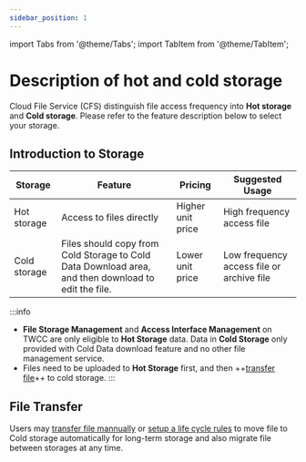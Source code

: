 ```yaml
---
sidebar_position: 1
---
```


import Tabs from '@theme/Tabs';
import TabItem from '@theme/TabItem';

# Description of hot and cold storage

Cloud File Service (CFS) distinguish file access frequency into **Hot storage** and **Cold storage**. 
Please refer to the feature description below to select your storage.


## Introduction to Storage

| Storage | Feature |Pricing |Suggested Usage |
| -------- | -------- | -------- | -------- |
| Hot storage     | Access to files directly  | Higher unit price  | High frequency access file     |
| Cold storage     | Files should copy from Cold Storage to Cold Data Download area, and then download to edit the file.  | Lower unit price  | Low frequency access file or archive file     |


:::info
- **File Storage Management** and **Access Interface Management** on TWCC are only eligible to **Hot Storage** data. Data in **Cold Storage** only provided with Cold Data download feature and no other file management service.
- Files need to be uploaded to **Hot Storage** first, and then ++[transfer file](#File-Transfer)++ to cold storage.
:::


## File Transfer

Users may [transfer file mannually](https://man.twcc.ai/@twccdocs/guide-cfs-move-retrieve-data-en) or [setup a life cycle rules](https://man.twcc.ai/@twccdocs/guide-cfs-lifecycle-mngmnt-en) to move file to Cold storage automatically for long-term storage and also migrate file between storages at any time.